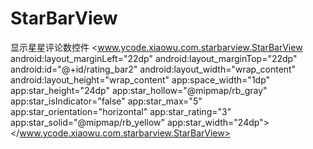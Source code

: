 # StarBarView
显示星星评论数控件
<www.ycode.xiaowu.com.starbarview.StarBarView
        android:layout_marginLeft="22dp"
        android:layout_marginTop="22dp"
        android:id="@+id/rating_bar2"
        android:layout_width="wrap_content"
        android:layout_height="wrap_content"
		<!--设置星星间的间隔-->
        app:space_width="1dp"
		   <!--星星间高度-->
        app:star_height="24dp"
		 <!--未选中图片-->
        app:star_hollow="@mipmap/rb_gray"
		 <!--是否可以滑动改变选中数量-->
        app:star_isIndicator="false"
		  <!--最大数量-->
        app:star_max="5"
		<!--排列方向-->
        app:star_orientation="horizontal"
		  <!--选中数量-->
        app:star_rating="3"
		 <!--选中图片-->
        app:star_solid="@mipmap/rb_yellow"
		  <!--星星间宽度-->
        app:star_width="24dp"></www.ycode.xiaowu.com.starbarview.StarBarView>
